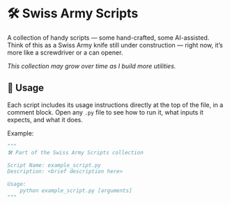 # 🛠️ Swiss Army Scripts

A collection of handy scripts — some hand-crafted, some AI-assisted.
Think of this as a Swiss Army knife still under construction — right now, it’s more like a screwdriver or a can opener.

_This collection may grow over time as I build more utilities._

## 📂 Usage

Each script includes its usage instructions directly at the top of the file, in a comment block.
Open any `.py` file to see how to run it, what inputs it expects, and what it does.

Example:
```python
"""
🛠️ Part of the Swiss Army Scripts collection

Script Name: example_script.py
Description: <brief description here>

Usage:
    python example_script.py [arguments]
"""
